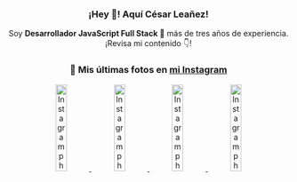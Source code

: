 <div align="center">

<h3>¡Hey 👋! Aquí César Leañez!</h3>

<p>Soy <strong>Desarrollador JavaScript Full Stack 🚀</strong> más de tres años de experiencia.<br />¡Revisa mi contenido 👇!</p>

### 📸 Mis últimas fotos en [mi Instagram](https://instagram.com/cesarsoftware.dev)


<a href='https://instagram.com/p/DKcTQWgxLum' target='_blank'>
  <img width='20%' src='https://instagram.fcmn2-1.fna.fbcdn.net/v/t51.2885-15/503849034_17919602952097059_4092165478866362923_n.jpg?stp=dst-jpg_e35_tt6&efg=eyJ2ZW5jb2RlX3RhZyI6IkZFRUQuaW1hZ2VfdXJsZ2VuLjE0NDB4MTQ0NS5zZHIuZjc1NzYxLmRlZmF1bHRfaW1hZ2UuYzIifQ&_nc_ht=instagram.fcmn2-1.fna.fbcdn.net&_nc_cat=103&_nc_oc=Q6cZ2QELHoUVbqZN_n0xzR3uz8ergnCiyq4-uowk7WSqAFi0AQcjlTHK5ciuizjF5ZPB-YU&_nc_ohc=bZD2kTZ6i7QQ7kNvwEzeb22&_nc_gid=-1yqWFz2ODdWX1Qs9mHo2Q&edm=ACWDqb8BAAAA&ccb=7-5&ig_cache_key=MzY0Njg3NDQ4NDgzMDY4MjAyMg%3D%3D.3-ccb7-5&oh=00_AfXaQIXXA37f1S44VsgAnn56OYQigGLY47mAkF0r01XegA&oe=68AAEEE5&_nc_sid=ee9879' alt='Instagram photo' />
</a>
<a href='https://instagram.com/p/DKcTCZnuO-S' target='_blank'>
  <img width='20%' src='https://scontent.cdninstagram.com/v/t51.75761-15/503168549_17919602796097059_3346483577265803486_n.jpg?stp=dst-jpg_e15_tt6&_nc_cat=105&ig_cache_key=MzY0Njg3MzUyNjA5NTkwMDU2Mg%3D%3D.3-ccb1-7&ccb=1-7&_nc_sid=58cdad&efg=eyJ2ZW5jb2RlX3RhZyI6InhwaWRzLjE5MTZ4MTA3OC5zZHIuQzMifQ%3D%3D&_nc_ohc=ROAXD4ixin0Q7kNvwG1Q-Z-&_nc_oc=AdkRlKjd-g2iDVg3xtrIJzCffg1HmmHJ0MEv2SYdYTxIORE-8VKfz9_3QOql20GeRDM&_nc_ad=z-m&_nc_cid=0&_nc_zt=23&_nc_ht=scontent.cdninstagram.com&_nc_gid=-1yqWFz2ODdWX1Qs9mHo2Q&oh=00_AfUGDlBTf1_xQq1VG1ENhoTBoj7oSjSyIs0jHz_10tumQA&oe=68AAF563' alt='Instagram photo' />
</a>
<a href='https://instagram.com/p/DIt9Oknp-PZ' target='_blank'>
  <img width='20%' src='https://instagram.fcmn2-1.fna.fbcdn.net/v/t51.2885-15/491444712_17914409433097059_55076089485466172_n.jpg?stp=dst-jpg_e35_tt6&efg=eyJ2ZW5jb2RlX3RhZyI6IkZFRUQuaW1hZ2VfdXJsZ2VuLjU1MngzNDEuc2RyLmY3NTc2MS5kZWZhdWx0X2ltYWdlLmMyIn0&_nc_ht=instagram.fcmn2-1.fna.fbcdn.net&_nc_cat=103&_nc_oc=Q6cZ2QELHoUVbqZN_n0xzR3uz8ergnCiyq4-uowk7WSqAFi0AQcjlTHK5ciuizjF5ZPB-YU&_nc_ohc=Yj7Sz6YXriUQ7kNvwHxW5nR&_nc_gid=-1yqWFz2ODdWX1Qs9mHo2Q&edm=ACWDqb8BAAAA&ccb=7-5&ig_cache_key=MzYxNTgxNTM1ODA3ODI0Nzg5Nw%3D%3D.3-ccb7-5&oh=00_AfXrCb86HF5uv1oCKwyBw4IGQHG32j7W36av4Nh38pgdtg&oe=68AAE2EB&_nc_sid=ee9879' alt='Instagram photo' />
</a>
<a href='https://instagram.com/p/DICt8_ruj1K' target='_blank'>
  <img width='20%' src='https://scontent.cdninstagram.com/v/t51.71878-15/487811720_2261442050918393_7784971145546330846_n.jpg?stp=dst-jpg_e15_tt6&_nc_cat=104&ig_cache_key=MzYwMzY0NDc1NTQ5MDc4MjUzOA%3D%3D.3-ccb1-7&ccb=1-7&_nc_sid=58cdad&efg=eyJ2ZW5jb2RlX3RhZyI6InhwaWRzLjY0MHgxMTU2LnNkci5DMyJ9&_nc_ohc=zhCa91H7TNQQ7kNvwG9wMGu&_nc_oc=Adlyg3Wo7byh-XwDQK_rymG6dSSFBqu0U9dB222Pafz4-lhhQsEOK81LcBVY732jtl0&_nc_ad=z-m&_nc_cid=0&_nc_zt=23&_nc_ht=scontent.cdninstagram.com&_nc_gid=-1yqWFz2ODdWX1Qs9mHo2Q&oh=00_AfUg5-niB0E26Bo--VE4ElRDFjVb-mQNMxT-Zy-Qc5xEjg&oe=68AB07E4' alt='Instagram photo' />
</a>

</div>
